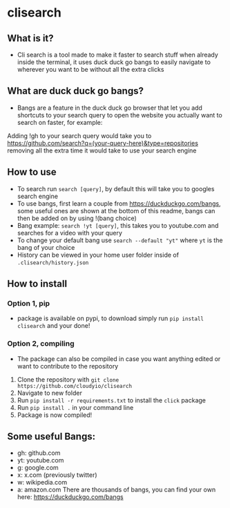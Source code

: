 # clisearch

## What is it? 
- Cli search is a tool made to make it faster to search stuff when already inside the terminal, it uses duck duck go bangs to easily navigate to wherever you want to be without all the extra clicks

## What are duck duck go bangs?
- Bangs are a feature in the duck duck go browser that let you add shortcuts to your search query to open the website you actually want to search on faster, for example:

Adding !gh to your search query would take you to https://github.com/search?q=(your-query-here)&type=repositories removing all the extra time it would take to use your search engine

## How to use
- To search run `search [query]`, by default this will take you to googles search engine
- To use bangs, first learn a couple from https://duckduckgo.com/bangs, some useful ones are shown at the bottom of this readme, bangs can then be added on by using !(bang choice)
- Bang example: `search !yt [query]`, this takes you to youtube.com and searches for a video with your query
- To change your default bang use `search --default "yt"` where `yt` is the bang of your choice
- History can be viewed in your home user folder inside of `.clisearch/history.json`

## How to install
### Option 1, pip
- package is available on pypi, to download simply run `pip install clisearch` and your done!

### Option 2, compiling
- The package can also be compiled in case you want anything edited or want to contribute to the repository
1. Clone the repository with `git clone https://github.com/cloudyio/clisearch`
2. Navigate to new folder
3. Run `pip install -r requirements.txt` to install the `click` package
4. Run `pip install .` in your command line
5. Package is now compiled!

## Some useful Bangs:
- gh: github.com
- yt: youtube.com
- g: google.com
- x: x.com (previously twitter)
- w: wikipedia.com
- a: amazon.com
There are thousands of bangs, you can find your own here: https://duckduckgo.com/bangs
